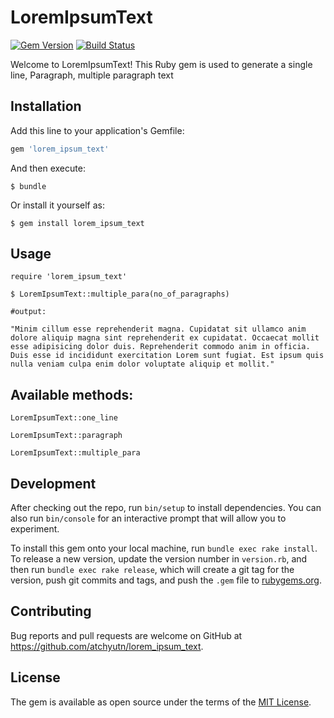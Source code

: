 # LoremIpsumText
[![Gem Version](https://badge.fury.io/rb/lorem_ipsum_text.svg)](https://badge.fury.io/rb/lorem_ipsum_text)
[![Build Status](https://travis-ci.org/atchyutn/lorem_ipsum_text.svg?branch=master)](https://travis-ci.org/atchyutn/lorem_ipsum_text)


Welcome to LoremIpsumText! This Ruby gem is used to generate a single line, Paragraph, multiple paragraph text

## Installation

Add this line to your application's Gemfile:

```ruby
gem 'lorem_ipsum_text'
```

And then execute:

    $ bundle

Or install it yourself as:

    $ gem install lorem_ipsum_text

## Usage

```
require 'lorem_ipsum_text'

$ LoremIpsumText::multiple_para(no_of_paragraphs)

#output: 

"Minim cillum esse reprehenderit magna. Cupidatat sit ullamco anim dolore aliquip magna sint reprehenderit ex cupidatat. Occaecat mollit esse adipisicing dolor duis. Reprehenderit commodo anim in officia. Duis esse id incididunt exercitation Lorem sunt fugiat. Est ipsum quis nulla veniam culpa enim dolor voluptate aliquip et mollit." 
```

## Available methods:

```
LoremIpsumText::one_line

LoremIpsumText::paragraph

LoremIpsumText::multiple_para
```



## Development

After checking out the repo, run `bin/setup` to install dependencies. You can also run `bin/console` for an interactive prompt that will allow you to experiment.

To install this gem onto your local machine, run `bundle exec rake install`. To release a new version, update the version number in `version.rb`, and then run `bundle exec rake release`, which will create a git tag for the version, push git commits and tags, and push the `.gem` file to [rubygems.org](https://rubygems.org).

## Contributing

Bug reports and pull requests are welcome on GitHub at https://github.com/atchyutn/lorem_ipsum_text.

## License

The gem is available as open source under the terms of the [MIT License](https://opensource.org/licenses/MIT).
